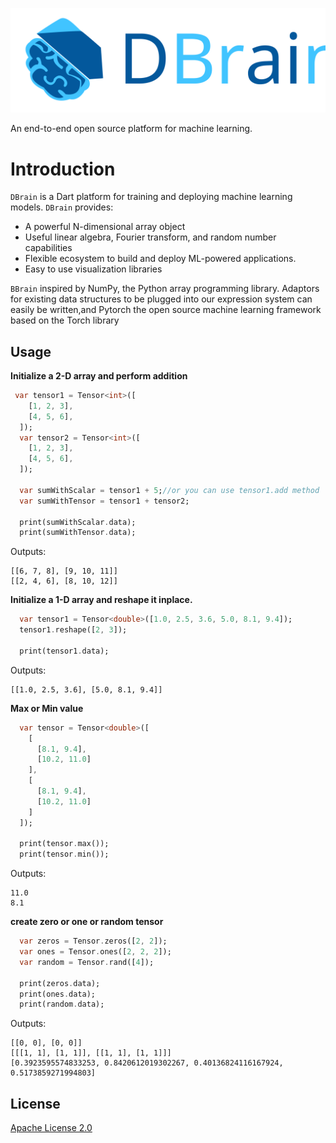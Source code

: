 ![DBrain](images/logo/logo.svg)

An end-to-end open source platform for machine learning.
# Introduction
`DBrain` is a Dart platform for training and deploying machine learning models.
`DBrain` provides:
 - A powerful N-dimensional array object
 - Useful linear algebra, Fourier transform, and random number capabilities
 -  Flexible ecosystem to build and deploy ML-powered applications.
 -  Easy to use visualization libraries
 
`BBrain` inspired by NumPy, the Python array programming library. Adaptors for existing data structures to be plugged into our expression system can easily be written,and Pytorch the open source machine learning framework based on the Torch library

## Usage

**Initialize a 2-D array and perform addition**

```Dart
 var tensor1 = Tensor<int>([
    [1, 2, 3],
    [4, 5, 6],
  ]);
  var tensor2 = Tensor<int>([
    [1, 2, 3],
    [4, 5, 6],
  ]);

  var sumWithScalar = tensor1 + 5;//or you can use tensor1.add method
  var sumWithTensor = tensor1 + tensor2;

  print(sumWithScalar.data);
  print(sumWithTensor.data);
```
Outputs:
```
[[6, 7, 8], [9, 10, 11]]
[[2, 4, 6], [8, 10, 12]]
```
**Initialize a 1-D array and reshape it inplace.**
```Dart
  var tensor1 = Tensor<double>([1.0, 2.5, 3.6, 5.0, 8.1, 9.4]);
  tensor1.reshape([2, 3]);

  print(tensor1.data);
```
Outputs:
```
[[1.0, 2.5, 3.6], [5.0, 8.1, 9.4]]
```
**Max or Min value**
```Dart
  var tensor = Tensor<double>([
    [
      [8.1, 9.4],
      [10.2, 11.0]
    ],
    [
      [8.1, 9.4],
      [10.2, 11.0]
    ]
  ]);

  print(tensor.max());
  print(tensor.min());
```
Outputs:
```
11.0
8.1
```
**create zero or one or random tensor**
```Dart
  var zeros = Tensor.zeros([2, 2]);
  var ones = Tensor.ones([2, 2, 2]);
  var random = Tensor.rand([4]);

  print(zeros.data);
  print(ones.data);
  print(random.data);
```
Outputs:
```
[[0, 0], [0, 0]]
[[[1, 1], [1, 1]], [[1, 1], [1, 1]]]
[0.3923595574833253, 0.8420612019302267, 0.40136824116167924, 0.5173859271994803]

```

## License
[Apache License 2.0](https://github.com/mohamedlotfy50/dartML/blob/main/LICENSE)
